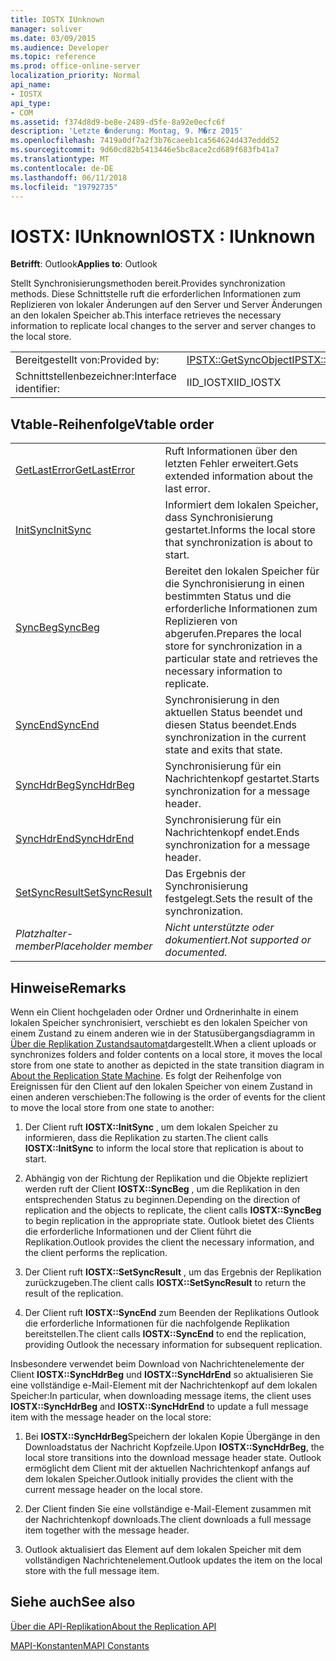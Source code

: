 ```yaml
---
title: IOSTX IUnknown
manager: soliver
ms.date: 03/09/2015
ms.audience: Developer
ms.topic: reference
ms.prod: office-online-server
localization_priority: Normal
api_name:
- IOSTX
api_type:
- COM
ms.assetid: f374d8d9-be8e-2489-d5fe-8a92e0ecfc6f
description: 'Letzte �nderung: Montag, 9. M�rz 2015'
ms.openlocfilehash: 7419a0df7a2f3b76caeeb1ca564624d437eddd52
ms.sourcegitcommit: 9d60cd82b5413446e5bc8ace2cd689f683fb41a7
ms.translationtype: MT
ms.contentlocale: de-DE
ms.lasthandoff: 06/11/2018
ms.locfileid: "19792735"
---
```

# <a name="iostx--iunknown"></a><span data-ttu-id="b3196-103">IOSTX: IUnknown</span><span class="sxs-lookup"><span data-stu-id="b3196-103">IOSTX : IUnknown</span></span>

  
  
<span data-ttu-id="b3196-104">**Betrifft**: Outlook</span><span class="sxs-lookup"><span data-stu-id="b3196-104">**Applies to**: Outlook</span></span> 
  
<span data-ttu-id="b3196-105">Stellt Synchronisierungsmethoden bereit.</span><span class="sxs-lookup"><span data-stu-id="b3196-105">Provides synchronization methods.</span></span> <span data-ttu-id="b3196-106">Diese Schnittstelle ruft die erforderlichen Informationen zum Replizieren von lokaler Änderungen auf den Server und Server Änderungen an den lokalen Speicher ab.</span><span class="sxs-lookup"><span data-stu-id="b3196-106">This interface retrieves the necessary information to replicate local changes to the server and server changes to the local store.</span></span>
  
|||
|:-----|:-----|
|<span data-ttu-id="b3196-107">Bereitgestellt von:</span><span class="sxs-lookup"><span data-stu-id="b3196-107">Provided by:</span></span>  <br/> |[<span data-ttu-id="b3196-108">IPSTX::GetSyncObject</span><span class="sxs-lookup"><span data-stu-id="b3196-108">IPSTX::GetSyncObject</span></span>](iostx-setsyncresult.md) <br/> |
|<span data-ttu-id="b3196-109">Schnittstellenbezeichner:</span><span class="sxs-lookup"><span data-stu-id="b3196-109">Interface identifier:</span></span>  <br/> |<span data-ttu-id="b3196-110">IID_IOSTX</span><span class="sxs-lookup"><span data-stu-id="b3196-110">IID_IOSTX</span></span>  <br/> |
   
## <a name="vtable-order"></a><span data-ttu-id="b3196-111">Vtable-Reihenfolge</span><span class="sxs-lookup"><span data-stu-id="b3196-111">Vtable order</span></span>

|||
|:-----|:-----|
|[<span data-ttu-id="b3196-112">GetLastError</span><span class="sxs-lookup"><span data-stu-id="b3196-112">GetLastError</span></span>](iostx-getlasterror.md) <br/> |<span data-ttu-id="b3196-113">Ruft Informationen über den letzten Fehler erweitert.</span><span class="sxs-lookup"><span data-stu-id="b3196-113">Gets extended information about the last error.</span></span>  <br/> |
|[<span data-ttu-id="b3196-114">InitSync</span><span class="sxs-lookup"><span data-stu-id="b3196-114">InitSync</span></span>](iostx-initsync.md) <br/> |<span data-ttu-id="b3196-115">Informiert dem lokalen Speicher, dass Synchronisierung gestartet.</span><span class="sxs-lookup"><span data-stu-id="b3196-115">Informs the local store that synchronization is about to start.</span></span>  <br/> |
|[<span data-ttu-id="b3196-116">SyncBeg</span><span class="sxs-lookup"><span data-stu-id="b3196-116">SyncBeg</span></span>](iostx-syncbeg.md) <br/> |<span data-ttu-id="b3196-117">Bereitet den lokalen Speicher für die Synchronisierung in einen bestimmten Status und die erforderliche Informationen zum Replizieren von abgerufen.</span><span class="sxs-lookup"><span data-stu-id="b3196-117">Prepares the local store for synchronization in a particular state and retrieves the necessary information to replicate.</span></span>  <br/> |
|[<span data-ttu-id="b3196-118">SyncEnd</span><span class="sxs-lookup"><span data-stu-id="b3196-118">SyncEnd</span></span>](iostx-syncend.md) <br/> |<span data-ttu-id="b3196-119">Synchronisierung in den aktuellen Status beendet und diesen Status beendet.</span><span class="sxs-lookup"><span data-stu-id="b3196-119">Ends synchronization in the current state and exits that state.</span></span>  <br/> |
|[<span data-ttu-id="b3196-120">SyncHdrBeg</span><span class="sxs-lookup"><span data-stu-id="b3196-120">SyncHdrBeg</span></span>](iostx-synchdrbeg.md) <br/> |<span data-ttu-id="b3196-121">Synchronisierung für ein Nachrichtenkopf gestartet.</span><span class="sxs-lookup"><span data-stu-id="b3196-121">Starts synchronization for a message header.</span></span>  <br/> |
|[<span data-ttu-id="b3196-122">SyncHdrEnd</span><span class="sxs-lookup"><span data-stu-id="b3196-122">SyncHdrEnd</span></span>](iostx-synchdrend.md) <br/> |<span data-ttu-id="b3196-123">Synchronisierung für ein Nachrichtenkopf endet.</span><span class="sxs-lookup"><span data-stu-id="b3196-123">Ends synchronization for a message header.</span></span>  <br/> |
|[<span data-ttu-id="b3196-124">SetSyncResult</span><span class="sxs-lookup"><span data-stu-id="b3196-124">SetSyncResult</span></span>](iostx-setsyncresult.md) <br/> |<span data-ttu-id="b3196-125">Das Ergebnis der Synchronisierung festgelegt.</span><span class="sxs-lookup"><span data-stu-id="b3196-125">Sets the result of the synchronization.</span></span>  <br/> |
| <span data-ttu-id="b3196-126">*Platzhalter-member*</span><span class="sxs-lookup"><span data-stu-id="b3196-126">*Placeholder member*</span></span>  <br/> | <span data-ttu-id="b3196-127">*Nicht unterstützte oder dokumentiert.*</span><span class="sxs-lookup"><span data-stu-id="b3196-127">*Not supported or documented.*</span></span>  <br/> |
   
## <a name="remarks"></a><span data-ttu-id="b3196-128">Hinweise</span><span class="sxs-lookup"><span data-stu-id="b3196-128">Remarks</span></span>

<span data-ttu-id="b3196-129">Wenn ein Client hochgeladen oder Ordner und Ordnerinhalte in einem lokalen Speicher synchronisiert, verschiebt es den lokalen Speicher von einem Zustand zu einem anderen wie in der Statusübergangsdiagramm in [Über die Replikation Zustandsautomat](about-the-replication-state-machine.md)dargestellt.</span><span class="sxs-lookup"><span data-stu-id="b3196-129">When a client uploads or synchronizes folders and folder contents on a local store, it moves the local store from one state to another as depicted in the state transition diagram in [About the Replication State Machine](about-the-replication-state-machine.md).</span></span> <span data-ttu-id="b3196-130">Es folgt der Reihenfolge von Ereignissen für den Client auf den lokalen Speicher von einem Zustand in einen anderen verschieben:</span><span class="sxs-lookup"><span data-stu-id="b3196-130">The following is the order of events for the client to move the local store from one state to another:</span></span>
  
1. <span data-ttu-id="b3196-131">Der Client ruft **IOSTX::InitSync** , um dem lokalen Speicher zu informieren, dass die Replikation zu starten.</span><span class="sxs-lookup"><span data-stu-id="b3196-131">The client calls **IOSTX::InitSync** to inform the local store that replication is about to start.</span></span> 
    
2. <span data-ttu-id="b3196-132">Abhängig von der Richtung der Replikation und die Objekte repliziert werden ruft der Client **IOSTX::SyncBeg** , um die Replikation in den entsprechenden Status zu beginnen.</span><span class="sxs-lookup"><span data-stu-id="b3196-132">Depending on the direction of replication and the objects to replicate, the client calls **IOSTX::SyncBeg** to begin replication in the appropriate state.</span></span> <span data-ttu-id="b3196-133">Outlook bietet des Clients die erforderliche Informationen und der Client führt die Replikation.</span><span class="sxs-lookup"><span data-stu-id="b3196-133">Outlook provides the client the necessary information, and the client performs the replication.</span></span> 
    
3. <span data-ttu-id="b3196-134">Der Client ruft **IOSTX::SetSyncResult** , um das Ergebnis der Replikation zurückzugeben.</span><span class="sxs-lookup"><span data-stu-id="b3196-134">The client calls **IOSTX::SetSyncResult** to return the result of the replication.</span></span> 
    
4. <span data-ttu-id="b3196-135">Der Client ruft **IOSTX::SyncEnd** zum Beenden der Replikations Outlook die erforderliche Informationen für die nachfolgende Replikation bereitstellen.</span><span class="sxs-lookup"><span data-stu-id="b3196-135">The client calls **IOSTX::SyncEnd** to end the replication, providing Outlook the necessary information for subsequent replication.</span></span> 
    
<span data-ttu-id="b3196-136">Insbesondere verwendet beim Download von Nachrichtenelemente der Client **IOSTX::SyncHdrBeg** und **IOSTX::SyncHdrEnd** so aktualisieren Sie eine vollständige e-Mail-Element mit der Nachrichtenkopf auf dem lokalen Speicher:</span><span class="sxs-lookup"><span data-stu-id="b3196-136">In particular, when downloading message items, the client uses **IOSTX::SyncHdrBeg** and **IOSTX::SyncHdrEnd** to update a full message item with the message header on the local store:</span></span> 
  
1. <span data-ttu-id="b3196-137">Bei **IOSTX::SyncHdrBeg**Speichern der lokalen Kopie Übergänge in den Downloadstatus der Nachricht Kopfzeile.</span><span class="sxs-lookup"><span data-stu-id="b3196-137">Upon **IOSTX::SyncHdrBeg**, the local store transitions into the download message header state.</span></span> <span data-ttu-id="b3196-138">Outlook ermöglicht dem Client mit der aktuellen Nachrichtenkopf anfangs auf dem lokalen Speicher.</span><span class="sxs-lookup"><span data-stu-id="b3196-138">Outlook initially provides the client with the current message header on the local store.</span></span>
    
2. <span data-ttu-id="b3196-139">Der Client finden Sie eine vollständige e-Mail-Element zusammen mit der Nachrichtenkopf downloads.</span><span class="sxs-lookup"><span data-stu-id="b3196-139">The client downloads a full message item together with the message header.</span></span>
    
3. <span data-ttu-id="b3196-140">Outlook aktualisiert das Element auf dem lokalen Speicher mit dem vollständigen Nachrichtenelement.</span><span class="sxs-lookup"><span data-stu-id="b3196-140">Outlook updates the item on the local store with the full message item.</span></span>
    
## <a name="see-also"></a><span data-ttu-id="b3196-141">Siehe auch</span><span class="sxs-lookup"><span data-stu-id="b3196-141">See also</span></span>



[<span data-ttu-id="b3196-142">Über die API-Replikation</span><span class="sxs-lookup"><span data-stu-id="b3196-142">About the Replication API</span></span>](about-the-replication-api.md)
  
[<span data-ttu-id="b3196-143">MAPI-Konstanten</span><span class="sxs-lookup"><span data-stu-id="b3196-143">MAPI Constants</span></span>](mapi-constants.md)

